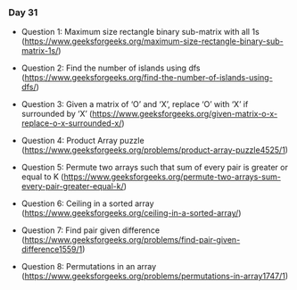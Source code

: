 ### Day 31

- Question 1: Maximum size rectangle binary sub-matrix with all 1s (https://www.geeksforgeeks.org/maximum-size-rectangle-binary-sub-matrix-1s/)

- Question 2: Find the number of islands using dfs (https://www.geeksforgeeks.org/find-the-number-of-islands-using-dfs/)

- Question 3: Given a matrix of ‘O’ and ‘X’, replace ‘O’ with ‘X’ if surrounded by ‘X’ (https://www.geeksforgeeks.org/given-matrix-o-x-replace-o-x-surrounded-x/)

- Question 4: Product Array puzzle (https://www.geeksforgeeks.org/problems/product-array-puzzle4525/1)

- Question 5: Permute two arrays such that sum of every pair is greater or equal to K (https://www.geeksforgeeks.org/permute-two-arrays-sum-every-pair-greater-equal-k/)

- Question 6: Ceiling in a sorted array (https://www.geeksforgeeks.org/ceiling-in-a-sorted-array/)

- Question 7: Find pair given difference (https://www.geeksforgeeks.org/problems/find-pair-given-difference1559/1)

- Question 8: Permutations in an array (https://www.geeksforgeeks.org/problems/permutations-in-array1747/1)
